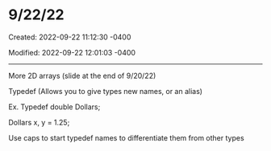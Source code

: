 # 9/22/22

Created: 2022-09-22 11:12:30 -0400

Modified: 2022-09-22 12:01:03 -0400

---

More 2D arrays (slide at the end of 9/20/22)



Typedef (Allows you to give types new names, or an alias)



Ex. Typedef double Dollars;

Dollars x, y = 1.25;



Use caps to start typedef names to differentiate them from other types

